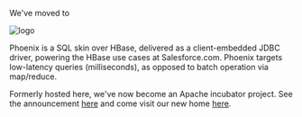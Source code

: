 We've moved to 

![logo](http://forcedotcom.github.com/phoenix/images/logo.jpg)

Phoenix is a SQL skin over HBase, delivered as a client-embedded JDBC driver, powering the HBase use cases at Salesforce.com. Phoenix targets low-latency queries (milliseconds), as opposed to batch operation via map/reduce.

Formerly hosted here, we've now become an Apache incubator project. See the announcement [here](http://phoenix-hbase.blogspot.com/2014/01/our-move-to-apache-is-now-complete.html) and come visit our new home [here](http://phoenix.incubator.apache.org/).
